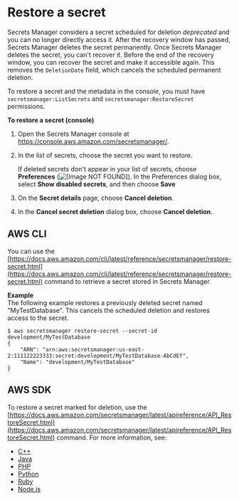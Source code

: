 # Restore a secret<a name="manage_restore-secret"></a><a name="proc-restore-secret"></a>

Secrets Manager considers a secret scheduled for deletion *deprecated* and you can no longer directly access it\. After the recovery window has passed, Secrets Manager deletes the secret permanently\. Once Secrets Manager deletes the secret, you can't recover it\. Before the end of the recovery window, you can recover the secret and make it accessible again\. This removes the `DeletionDate` field, which cancels the scheduled permanent deletion\.

To restore a secret and the metadata in the console, you must have `secretsmanager:ListSecrets` and `secretsmanager:RestoreSecret` permissions\.<a name="proc-restore-secret-console"></a>

**To restore a secret \(console\)**

1. Open the Secrets Manager console at [https://console\.aws\.amazon\.com/secretsmanager/](https://console.aws.amazon.com/secretsmanager/)\.

1. In the list of secrets, choose the secret you want to restore\. 

   If deleted secrets don't appear in your list of secrets, choose **Preferences** \(![\[Image NOT FOUND\]](http://docs.aws.amazon.com/secretsmanager/latest/userguide/images/preferences-gear.png)\)\. In the Preferences dialog box, select **Show disabled secrets**, and then choose **Save**

1. On the **Secret details** page, choose **Cancel deletion**\.

1. In the **Cancel secret deletion** dialog box, choose **Cancel deletion**\.<a name="proc-restore-secret-api"></a>

## AWS CLI<a name="manage_restore-secret_CLI"></a>

You can use the [https://docs.aws.amazon.com/cli/latest/reference/secretsmanager/restore-secret.html](https://docs.aws.amazon.com/cli/latest/reference/secretsmanager/restore-secret.html) command to retrieve a secret stored in Secrets Manager\.

**Example**  
The following example restores a previously deleted secret named "MyTestDatabase"\. This cancels the scheduled deletion and restores access to the secret\.  

```
$ aws secretsmanager restore-secret --secret-id development/MyTestDatabase
{
    "ARN": "arn:aws:secretsmanager:us-east-2:111122223333:secret:development/MyTestDatabase-AbCdEf",
    "Name": "development/MyTestDatabase"
}
```

## AWS SDK<a name="manage_restore-secret_SDK"></a>

To restore a secret marked for deletion, use the [https://docs.aws.amazon.com/secretsmanager/latest/apireference/API_RestoreSecret.html](https://docs.aws.amazon.com/secretsmanager/latest/apireference/API_RestoreSecret.html) command\. For more information, see:
+ [ C\+\+](http://sdk.amazonaws.com/cpp/api/LATEST/namespace_aws_1_1_secrets_manager.html)
+ [Java](https://docs.aws.amazon.com/AWSJavaSDK/latest/javadoc/com/amazonaws/services/secretsmanager/package-summary.html)
+ [PHP](https://docs.aws.amazon.com//aws-sdk-php/v3/api/namespace-Aws.SecretsManager.html)
+ [Python](https://boto3.amazonaws.com/v1/documentation/api/latest/reference/services/secretsmanager.html)
+ [Ruby](https://docs.aws.amazon.com/sdk-for-ruby/v3/api/Aws/SecretsManager.html)
+ [Node\.js](https://docs.aws.amazon.com/AWSJavaScriptSDK/latest/AWS/SecretsManager.html)